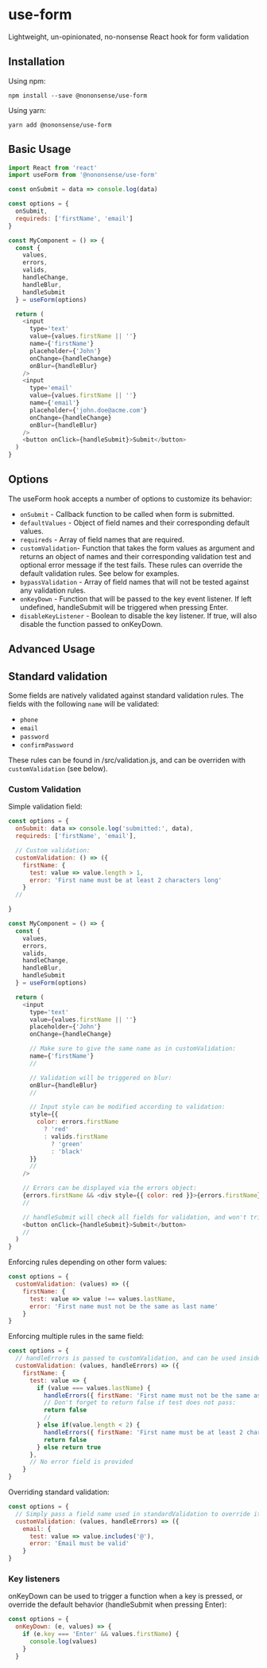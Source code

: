 # use-form

Lightweight, un-opinionated, no-nonsense React hook for form validation

## Installation

Using npm:

```console
npm install --save @nononsense/use-form
```

Using yarn:

```console
yarn add @nononsense/use-form
```

## Basic Usage

```js
import React from 'react'
import useForm from '@nononsense/use-form'

const onSubmit = data => console.log(data)

const options = {
  onSubmit,
  requireds: ['firstName', 'email']
}

const MyComponent = () => {
  const {
    values,
    errors,
    valids,
    handleChange,
    handleBlur,
    handleSubmit
  } = useForm(options)

  return (
    <input
      type='text'
      value={values.firstName || ''}
      name={'firstName'}
      placeholder={'John'}
      onChange={handleChange}
      onBlur={handleBlur}
    />
    <input
      type='email'
      value={values.firstName || ''}
      name={'email'}
      placeholder={'john.doe@acme.com'}
      onChange={handleChange}
      onBlur={handleBlur}
    />
    <button onClick={handleSubmit}>Submit</button>
  )
}
```

## Options

The useForm hook accepts a number of options to customize its behavior:

- `onSubmit` - Callback function to be called when form is submitted.
- `defaultValues` - Object of field names and their corresponding default values.
- `requireds` - Array of field names that are required.
- `customValidation`- Function that takes the form values as argument and returns an object of names and their corresponding validation test and optional error message if the test fails. These rules can override the default validation rules. See below for examples.
- `bypassValidation` - Array of field names that will not be tested against any validation rules.
- `onKeyDown` - Function that will be passed to the key event listener. If left undefined, handleSubmit will be triggered when pressing Enter.
- `disableKeyListener` - Boolean to disable the key listener. If true, will also disable the function passed to onKeyDown.

## Advanced Usage

## Standard validation

Some fields are natively validated against standard validation rules. The fields with the following `name` will be validated:

- `phone`
- `email`
- `password`
- `confirmPassword`

These rules can be found in /src/validation.js, and can be overriden with `customValidation` (see below).

### Custom Validation

Simple validation field:

```js
const options = {
  onSubmit: data => console.log('submitted:', data),
  requireds: ['firstName', 'email'],

  // Custom validation:
  customValidation: () => ({
    firstName: {
      test: value => value.length > 1,
      error: 'First name must be at least 2 characters long'
    }
  //

}

const MyComponent = () => {
  const {
    values,
    errors,
    valids,
    handleChange,
    handleBlur,
    handleSubmit
  } = useForm(options)

  return (
    <input
      type='text'
      value={values.firstName || ''}
      placeholder={'John'}
      onChange={handleChange}

      // Make sure to give the same name as in customValidation:
      name={'firstName'}
      //

      // Validation will be triggered on blur:
      onBlur={handleBlur}
      //

      // Input style can be modified according to validation:
      style={{
        color: errors.firstName
          ? 'red'
          : valids.firstName
            ? 'green'
            : 'black'
      }}
      //
    />

    // Errors can be displayed via the errors object:
    {errors.firstName && <div style={{ color: red }}>{errors.firstName}</div>}
    //

    // handleSubmit will check all fields for validation, and won't trigger onSubmit if errors are detected.
    <button onClick={handleSubmit}>Submit</button>
    //
  )
}

```

Enforcing rules depending on other form values:

```js
const options = {
  customValidation: (values) => ({
    firstName: {
      test: value => value !== values.lastName,
      error: 'First name must not be the same as last name'
    }
}
```

Enforcing multiple rules in the same field:

```js
const options = {
  // handleErrors is passed to customValidation, and can be used inside the test function instead of a separate error message:
  customValidation: (values, handleErrors) => ({
    firstName: {
      test: value => {
        if (value === values.lastName) {
          handleErrors({ firstName: 'First name must not be the same as last name' })
          // Don't forget to return false if test does not pass:
          return false
          //
        } else if(value.length < 2) {
          handleErrors({ firstName: 'First name must be at least 2 characters long' })
          return false
        } else return true
      },
      // No error field is provided
    }
}
```

Overriding standard validation:

```js
const options = {
  // Simply pass a field name used in standardValidation to override its test rules:
  customValidation: (values, handleErrors) => ({
    email: {
      test: value => value.includes('@'),
      error: 'Email must be valid'
    }
}
```

### Key listeners

onKeyDown can be used to trigger a function when a key is pressed, or override the default behavior (handleSubmit when pressing Enter):

```js
const options = {
  onKeyDown: (e, values) => {
    if (e.key === 'Enter' && values.firstName) {
      console.log(values)
    }
  }
```
